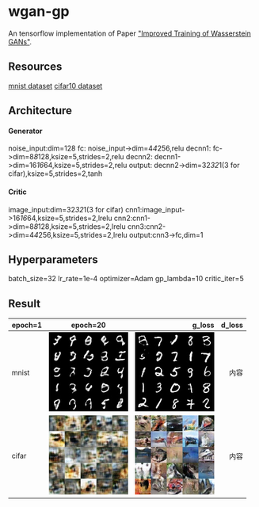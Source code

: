 # wgan-gp
An tensorflow implementation of Paper ["Improved Training of Wasserstein GANs"](https://arxiv.org/pdf/1704.00028.pdf).
## Resources
[mnist dataset](http://yann.lecun.com/exdb/mnist/)
[cifar10 dataset](https://www.cs.toronto.edu/~kriz/cifar.html)
## Architecture
#### Generator
noise_input:dim=128
fc: noise_input->dim=4*4*256,relu
decnn1: fc->dim=8*8*128,ksize=5,strides=2,relu
decnn2: decnn1->dim=16*16*64,ksize=5,strides=2,relu
output: decnn2->dim=32*32*1(3 for cifar),ksize=5,strides=2,tanh
#### Critic
image_input:dim=32*32*1(3 for cifar)
cnn1:image_input->16*16*64,ksize=5,strides=2,lrelu
cnn2:cnn1->dim=8*8*128,ksize=5,strides=2,lrelu
cnn3:cnn2->dim=4*4*256,ksize=5,strides=2,lrelu
output:cnn3->fc,dim=1
## Hyperparameters
batch_size=32
lr_rate=1e-4
optimizer=Adam
gp_lambda=10
critic_iter=5
## Result
   |epoch=1|epoch=20|g_loss|d_loss
---|:--:|---:|---:
mnist|![mnist_epoch=1](https://github.com/Jthon/wgan-gp/blob/master/result/mnist/epoch%3D1.jpg)|![mnist_epoch=20](https://github.com/Jthon/wgan-gp/blob/master/result/mnist/epoch%3D20.jpg)|内容|内容|
cifar|![cifar_epoch=1](https://github.com/Jthon/wgan-gp/blob/master/result/cifar/epoch%3D1.jpg)|![cifar_epoch=20](https://github.com/Jthon/wgan-gp/blob/master/result/cifar/epoch%3D20.jpg)|内容|内容|


